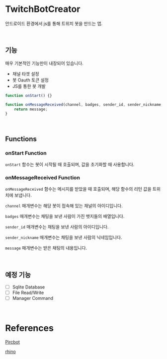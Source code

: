 # TwitchBotCreator

안드로이드 환경에서 js를 통해 트위치 봇을 만드는 앱.

<br>

## 기능

매우 기본적인 기능만이 내장되어 있습니다.

- 채널 타겟 설정
- 봇 Oauth 토큰 설정
- JS를 통한 봇 개발

```javascript
function onStart() {}

function onMessageReceived(channel, badges, sender_id, sender_nickname, message) {
    return message;
}
```

<br>

## Functions

### onStart Function

`onStart` 함수는 봇이 시작될 때 호출되며, 값을 초기화할 때 사용합니다.

### onMessageReceived Function

`onMessageReceived` 함수는 메시지를 받았을 때 호출되며, 해당 함수의 리턴 값을 트위치에 보냅니다.

`channel` 매개변수는 해당 봇이 접속해 있는 채널의 아이디입니다.

`badges` 매개변수는 채팅을 보낸 사람이 가진 뱃지들의 배열입니다.

`sender_id` 매개변수는 채팅을 보낸 사람의 아이디입니다.

`sender_nickname` 매개변수는 채팅을 보낸 사람의 닉네임입니다.

`message` 매개변수는 받은 채팅의 내용입니다.

<br>

## 예정 기능

- [ ] Sqlite Database
- [ ] File Read/Write
- [ ] Manager Command

<br>

# References

[Pircbot](http://www.jibble.org/pircbot.php)

[rhino](https://github.com/mozilla/rhino)
